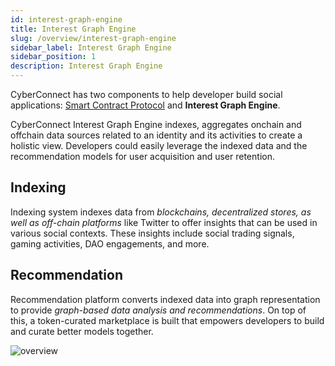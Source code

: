 ```yaml
---
id: interest-graph-engine
title: Interest Graph Engine
slug: /overview/interest-graph-engine
sidebar_label: Interest Graph Engine
sidebar_position: 1
description: Interest Graph Engine
---
```


CyberConnect has two components to help developer build social applications: [Smart Contract Protocol](/overview/smart-contract-protocol) and **Interest Graph Engine**.

CyberConnect Interest Graph Engine indexes, aggregates onchain and offchain data sources related to an identity and its activities to create a holistic view. Developers could easily leverage the indexed data and the recommendation models for user acquisition and user retention.

## Indexing

Indexing system indexes data from _blockchains, decentralized stores, as well as off-chain platforms_ like Twitter to offer insights that can be used in various social contexts. These insights include social trading signals, gaming activities, DAO engagements, and more.

## Recommendation

Recommendation platform converts indexed data into graph representation to provide _graph-based data analysis and recommendations_. On top of this, a token-curated marketplace is built that empowers developers to build and curate better models together.

![overview](/img/v2/overview.png)

